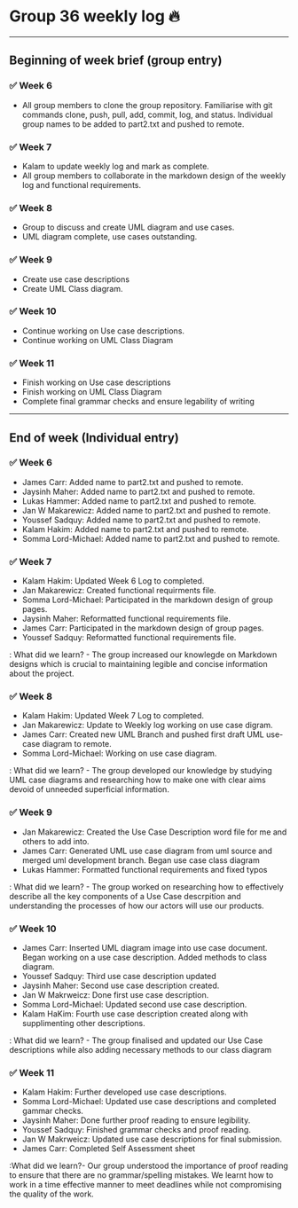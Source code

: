 # Group 36 weekly log :fire:
<hr />

## Beginning of week brief (group entry)

### :white_check_mark: Week 6
- All group members to clone the group repository.  Familiarise with git commands clone, push, pull, add,  commit, log, and status. Individual group names to be added to part2.txt and pushed to remote.

### :white_check_mark: Week 7
- Kalam to update weekly log and mark as complete.
- All group members to collaborate in the markdown design of the weekly log and functional requirements.

### :white_check_mark: Week 8
- Group to discuss and create UML diagram and use cases.
- UML diagram complete, use cases outstanding.

### :white_check_mark: Week 9
- Create use case descriptions
- Create UML Class diagram.

### :white_check_mark: Week 10
- Continue working on Use case descriptions.
- Continue working on UML Class Diagram

### :white_check_mark: Week 11
- Finish working on Use case descriptions
- Finish working on UML Class Diagram
- Complete final grammar checks and ensure legability of writing

<hr>

## End of week (Individual entry)
### :white_check_mark: Week 6

- James Carr: Added name to part2.txt and pushed to remote.
- Jaysinh Maher: Added name to part2.txt and pushed to remote.
- Lukas Hammer: Added name to part2.txt and pushed to remote.
- Jan W Makarewicz: Added name to part2.txt and pushed to remote.
- Youssef Sadquy: Added name to part2.txt and pushed to remote.
- Kalam Hakim: Added name to part2.txt and pushed to remote.
- Somma Lord-Michael: Added name to part2.txt and pushed to remote.


### :white_check_mark: Week 7
- Kalam Hakim: Updated Week 6 Log to completed.
- Jan Makarewicz: Created functional requirments file.
- Somma Lord-Michael: Participated in the markdown design of group pages. 
- Jaysinh Maher: Reformatted functional requirements file.
- James Carr: Participated in the markdown design of group pages.
- Youssef Sadquy: Reformatted functional requirements file.

: What did we learn? - The group increased our knowlegde on Markdown designs which is crucial to maintaining legible and concise
information about the project. 

### :white_check_mark: Week 8
- Kalam Hakim: Updated Week 7 Log to completed.
- Jan Makarewicz: Update to Weekly log working on use case digram.
- James Carr: Created new UML Branch and pushed first draft UML use-case diagram to remote.
- Somma Lord-Michael: Working on use case diagram. 

: What did we learn? - The group developed our knowledge by studying UML case diagrams and researching how to make one with clear aims devoid of unneeded superficial information.

### :white_check_mark: Week 9
- Jan Makarewicz: Created the Use Case Description word file for me and others to add into.
- James Carr: Generated UML use case diagram from uml source and merged uml development branch.  Began use case class diagram
- Lukas Hammer: Formatted functional requirements and fixed typos

: What did we learn? - The group worked on researching how to effectively describe all the key components of a Use Case descrpition and understanding the processes of how our actors will use our products.


### :white_check_mark: Week 10
- James Carr: Inserted UML diagram image into use case document.  Began working on a use case description. Added methods to class diagram.
- Youssef Sadquy: Third use case description updated
- Jaysinh Maher: Second use case description created.
- Jan W Makrweicz: Done first use case description.
- Somma Lord-Michael: Updated second use case description.
- Kalam HaKim: Fourth use case description created along with supplimenting other descriptions.

: What did we learn? - The group finalised and updated our Use Case descriptions while also adding necessary methods to our class diagram

### :white_check_mark: Week 11 
- Kalam Hakim: Further developed use case descriptions.
- Somma Lord-Michael: Updated use case descriptions and completed gammar checks.
- Jaysinh Maher: Done further proof reading to ensure legibility.
- Youssef Sadquy: Finished grammar checks and proof reading.
- Jan W Makrweicz: Updated use case descriptions for final submission.
- James Carr: Completed Self Assessment sheet

:What did we learn?- Our group understood the importance of proof reading to ensure that there are no grammar/spelling mistakes. We learnt how to work in a time effective manner to meet deadlines while not compromising the quality of the work.

